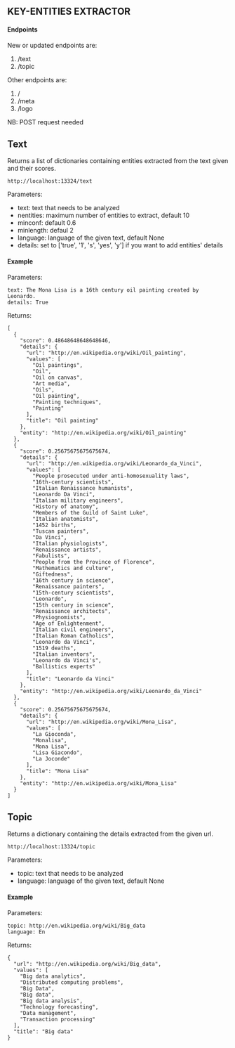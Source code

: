 ## **KEY-ENTITIES EXTRACTOR**

#### Endpoints

New or updated endpoints are:

1.  /text
2.  /topic

Other endpoints are:

1.  /
2.  /meta
3.  /logo

NB: POST request needed

## Text

Returns a list of dictionaries containing entities extracted from the text given and their scores.

    http://localhost:13324/text

Parameters:

- text: text that needs to be analyzed
- nentities: maximum number of entities to extract, default 10
- minconf: default 0.6
- minlength: defaul 2
- language: language of the given text, default None
- details: set to ['true', '1', 's', 'yes', 'y'] if you want to add entities' details

#### Example
    
Parameters:

    text: The Mona Lisa is a 16th century oil painting created by Leonardo.
    details: True
    
Returns:

    [
      {
        "score": 0.48648648648648646,
        "details": {
          "url": "http://en.wikipedia.org/wiki/Oil_painting",
          "values": [
            "Oil paintings",
            "Oil",
            "Oil on canvas",
            "Art media",
            "Oils",
            "Oil painting",
            "Painting techniques",
            "Painting"
          ],
          "title": "Oil painting"
        },
        "entity": "http://en.wikipedia.org/wiki/Oil_painting"
      },
      {
        "score": 0.25675675675675674,
        "details": {
          "url": "http://en.wikipedia.org/wiki/Leonardo_da_Vinci",
          "values": [
            "People prosecuted under anti-homosexuality laws",
            "16th-century scientists",
            "Italian Renaissance humanists",
            "Leonardo Da Vinci",
            "Italian military engineers",
            "History of anatomy",
            "Members of the Guild of Saint Luke",
            "Italian anatomists",
            "1452 births",
            "Tuscan painters",
            "Da Vinci",
            "Italian physiologists",
            "Renaissance artists",
            "Fabulists",
            "People from the Province of Florence",
            "Mathematics and culture",
            "Giftedness",
            "16th century in science",
            "Renaissance painters",
            "15th-century scientists",
            "Leonardo",
            "15th century in science",
            "Renaissance architects",
            "Physiognomists",
            "Age of Enlightenment",
            "Italian civil engineers",
            "Italian Roman Catholics",
            "Leonardo da Vinci",
            "1519 deaths",
            "Italian inventors",
            "Leonardo da Vinci's",
            "Ballistics experts"
          ],
          "title": "Leonardo da Vinci"
        },
        "entity": "http://en.wikipedia.org/wiki/Leonardo_da_Vinci"
      },
      {
        "score": 0.25675675675675674,
        "details": {
          "url": "http://en.wikipedia.org/wiki/Mona_Lisa",
          "values": [
            "La Gioconda",
            "Monalisa",
            "Mona Lisa",
            "Lisa Giacondo",
            "La Joconde"
          ],
          "title": "Mona Lisa"
        },
        "entity": "http://en.wikipedia.org/wiki/Mona_Lisa"
      }
    ]

## Topic

Returns a dictionary containing the details extracted from the given url.

    http://localhost:13324/topic

Parameters:

- topic: text that needs to be analyzed
- language: language of the given text, default None

#### Example
   
Parameters:

    topic: http://en.wikipedia.org/wiki/Big_data
    language: En
    
Returns:

    {
      "url": "http://en.wikipedia.org/wiki/Big_data",
      "values": [
        "Big data analytics",
        "Distributed computing problems",
        "Big Data",
        "Big data",
        "Big data analysis",
        "Technology forecasting",
        "Data management",
        "Transaction processing"
      ],
      "title": "Big data"
    }